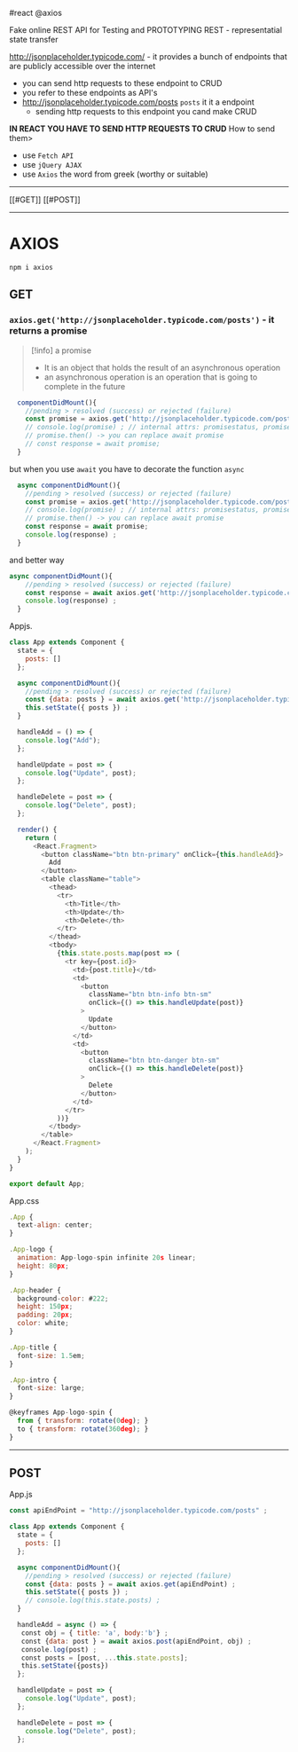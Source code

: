 #react @axios

Fake online REST API for Testing and PROTOTYPING
REST - representatial state transfer 

http://jsonplaceholder.typicode.com/ - it provides a bunch of endpoints that are publicly accessible over the internet
- you can send http requests to these endpoint to CRUD
- you refer to these endpoints as API's
- http://jsonplaceholder.typicode.com/posts `posts` it it a endpoint
	- sending http requests to this endpoint you cand make CRUD

**IN REACT YOU HAVE TO SEND HTTP REQUESTS TO CRUD**
How to send them>
- use `Fetch API`
- use `jQuery AJAX`
- use `Axios` the word from greek (worthy or suitable)
-----------
 [[#GET]]
 [[#POST]]











--------------
# AXIOS
``npm i axios``

## GET

### `axios.get('http://jsonplaceholder.typicode.com/posts')` - it returns a promise 

>[!info] a promise
>- It is an object that holds the result of an asynchronous operation
>- an asynchronous operation is an operation that is going to complete in the future

```js
  componentDidMount(){
    //pending > resolved (success) or rejected (failure)
    const promise = axios.get('http://jsonplaceholder.typicode.com/posts') ;
    // console.log(promise) ; // internal attrs: promisestatus, promisevalue/promiseresult
    // promise.then() -> you can replace await promise
    // const response = await promise;
  }
```

but when you use `await` you have to decorate the function `async`
```js
  async componentDidMount(){
    //pending > resolved (success) or rejected (failure)
    const promise = axios.get('http://jsonplaceholder.typicode.com/posts') ;
    // console.log(promise) ; // internal attrs: promisestatus, promisevalue/promiseresult
    // promise.then() -> you can replace await promise
    const response = await promise;
    console.log(response) ;
  }
```

and better way
```js
async componentDidMount(){
    //pending > resolved (success) or rejected (failure)
    const response = await axios.get('http://jsonplaceholder.typicode.com/posts') ;
    console.log(response) ;
  }
```


Appjs.
```jsx
class App extends Component {
  state = {
    posts: []
  };

  async componentDidMount(){
    //pending > resolved (success) or rejected (failure)
    const {data: posts } = await axios.get('http://jsonplaceholder.typicode.com/posts') ;
    this.setState({ posts }) ;
  }

  handleAdd = () => {
    console.log("Add");
  };

  handleUpdate = post => {
    console.log("Update", post);
  };

  handleDelete = post => {
    console.log("Delete", post);
  };

  render() {
    return (
      <React.Fragment>
        <button className="btn btn-primary" onClick={this.handleAdd}>
          Add
        </button>
        <table className="table">
          <thead>
            <tr>
              <th>Title</th>
              <th>Update</th>
              <th>Delete</th>
            </tr>
          </thead>
          <tbody>
            {this.state.posts.map(post => (
              <tr key={post.id}>
                <td>{post.title}</td>
                <td>
                  <button
                    className="btn btn-info btn-sm"
                    onClick={() => this.handleUpdate(post)}
                  >
                    Update
                  </button>
                </td>
                <td>
                  <button
                    className="btn btn-danger btn-sm"
                    onClick={() => this.handleDelete(post)}
                  >
                    Delete
                  </button>
                </td>
              </tr>
            ))}
          </tbody>
        </table>
      </React.Fragment>
    );
  }
}

export default App;
```



App.css
```js
.App {
  text-align: center;
}

.App-logo {
  animation: App-logo-spin infinite 20s linear;
  height: 80px;
}

.App-header {
  background-color: #222;
  height: 150px;
  padding: 20px;
  color: white;
}

.App-title {
  font-size: 1.5em;
}

.App-intro {
  font-size: large;
}

@keyframes App-logo-spin {
  from { transform: rotate(0deg); }
  to { transform: rotate(360deg); }
}
```


------------

## POST
App.js
```js
const apiEndPoint = "http://jsonplaceholder.typicode.com/posts" ;

class App extends Component {
  state = {
    posts: []
  };

  async componentDidMount(){
    //pending > resolved (success) or rejected (failure)
    const {data: posts } = await axios.get(apiEndPoint) ;
    this.setState({ posts }) ;
    // console.log(this.state.posts) ;
  }

  handleAdd = async () => {
   const obj = { title: 'a', body:'b'} ;
   const {data: post } = await axios.post(apiEndPoint, obj) ;
   console.log(post) ;
   const posts = [post, ...this.state.posts];
   this.setState({posts})
  };

  handleUpdate = post => {
    console.log("Update", post);
  };

  handleDelete = post => {
    console.log("Delete", post);
  };
```




















